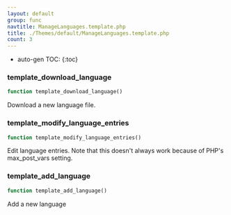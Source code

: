 ```yaml
---
layout: default
group: func
navtitle: ManageLanguages.template.php
title: ./Themes/default/ManageLanguages.template.php
count: 3
---
```

* auto-gen TOC:
{:toc}
### template_download_language

```php
function template_download_language()
```
Download a new language file.



### template_modify_language_entries

```php
function template_modify_language_entries()
```
Edit language entries. Note that this doesn't always work because of PHP's max_post_vars setting.



### template_add_language

```php
function template_add_language()
```
Add a new language



